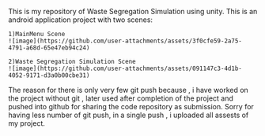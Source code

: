 This is my repository of Waste Segregation Simulation using unity.
This is an android application project with two scenes:

    1)MainMenu Scene 
    ![image](https://github.com/user-attachments/assets/3f0cfe59-2a75-4791-a68d-65e47eb94c24)
    
    2)Waste Segregation Simulation Scene
    ![image](https://github.com/user-attachments/assets/091147c3-4d1b-4052-9171-d3a0b00cbe31)

The reason for there is only very few git push because , i have worked on the project without git , later used after completion of the project and pushed into github for sharing the code repository as submission.
Sorry for having less number of git push, in a single push , i uploaded all assests of my project.
